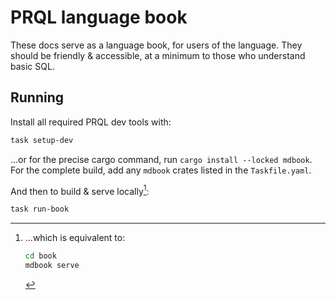 # PRQL language book

These docs serve as a language book, for users of the language. They should be
friendly & accessible, at a minimum to those who understand basic SQL.

## Running

Install all required PRQL dev tools with:

```sh
task setup-dev
```

...or for the precise cargo command, run `cargo install --locked mdbook`. For
the complete build, add any `mdbook` crates listed in the `Taskfile.yaml`.

And then to build & serve locally[^1]:

```sh
task run-book
```

[^1]: ...which is equivalent to:

    ```sh
    cd book
    mdbook serve
    ```
